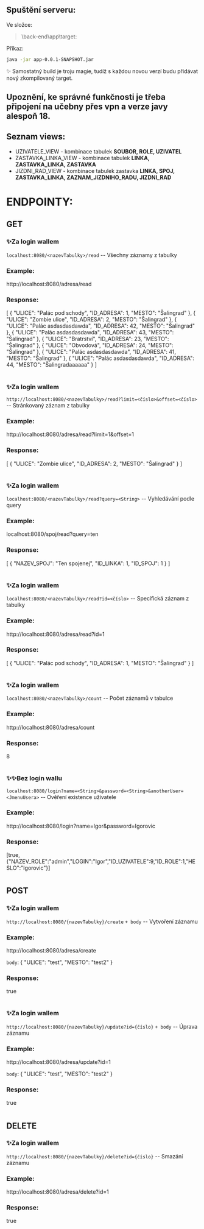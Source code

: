 ## Spuštění serveru:
Ve složce:
>\back-end\app\target:

Příkaz:

```bash
java -jar app-0.0.1-SNAPSHOT.jar
```
✨  Samostatný build je troju magie, tudíž s každou novou verzí budu přidávat nový zkompilovaný target.

## Upoznění, ke správné funkčnosti je třeba připojení na učebny přes vpn a verze javy alespoň 18.

## Seznam views:
* UZIVATELE_VIEW - kombinace tabulek **SOUBOR, ROLE, UZIVATEL**
* ZASTAVKA_LINKA_VIEW - kombinace tabulek **LINKA, ZASTAVKA_LINKA, ZASTAVKA**
* JIZDNI_RAD_VIEW - kombinace tabulek zastavka **LINKA, SPOJ, ZASTAVKA_LINKA, ZAZNAM_JIZDNIHO_RADU, JIZDNI_RAD**


# ENDPOINTY:


## GET
### ✨Za login wallem

`localhost:8080/<nazevTabulky>/read` -- Všechny záznamy z tabulky

### Example:

http://localhost:8080/adresa/read

###  Response:

[
{
"ULICE": "Palác pod schody",
"ID_ADRESA": 1,
"MESTO": "Šalingrad"
},
{
"ULICE": "Zombie ulice",
"ID_ADRESA": 2,
"MESTO": "Šalingrad"
},
{
"ULICE": "Palác asdasdasdawda",
"ID_ADRESA": 42,
"MESTO": "Šalingrad"
},
{
"ULICE": "Palác asdasdasdawda",
"ID_ADRESA": 43,
"MESTO": "Šalingrad"
},
{
"ULICE": "Bratrství",
"ID_ADRESA": 23,
"MESTO": "Šalingrad"
},
{
"ULICE": "Obvodová",
"ID_ADRESA": 24,
"MESTO": "Šalingrad"
},
{
"ULICE": "Palác asdasdasdawda",
"ID_ADRESA": 41,
"MESTO": "Šalingrad"
},
{
"ULICE": "Palác asdasdasdawda",
"ID_ADRESA": 44,
"MESTO": "Šalingradaaaaaa"
}
]

#
#

### ✨Za login wallem

`http://localhost:8080/<nazevTabulky>/read?limit=<číslo>&offset=<číslo>` -- Stránkovaný záznam z tabulky

### Example:

http://localhost:8080/adresa/read?limit=1&offset=1

###  Response:

[
{
"ULICE": "Zombie ulice",
"ID_ADRESA": 2,
"MESTO": "Šalingrad"
}
]

#
#

### ✨Za login wallem

`localhost:8080/<nazevTabulky>/read?query=<String>` -- Vyhledávání podle query

### Example:

localhost:8080/spoj/read?query=ten

###  Response:

[
{
"NAZEV_SPOJ": "Ten spojenej",
"ID_LINKA": 1,
"ID_SPOJ": 1
}
]

#
#

### ✨Za login wallem

`localhost:8080/<nazevTabulky>/read?id=<číslo>` -- Specifická záznam z tabulky

### Example:

http://localhost:8080/adresa/read?id=1

###  Response:

[
{
"ULICE": "Palác pod schody",
"ID_ADRESA": 1,
"MESTO": "Šalingrad"
}
]

#
#

### ✨Za login wallem

`localhost:8080/<nazevTabulky>/count` -- Počet záznamů v tabulce

### Example:

http://localhost:8080/adresa/count

###  Response:

8

#
#

### ✨✨Bez login wallu

`localhost:8080/login?name=<String>&password=<String>&anotherUser=<JmenuUsera>` -- Ověření existence uživatele

### Example:

http://localhost:8080/login?name=Igor&password=Igorovic

###  Response:

[true,{"NAZEV_ROLE":"admin","LOGIN":"Igor","ID_UZIVATELE":9,"ID_ROLE":1,"HESLO":"Igorovic"}]

#
#

## POST

### ✨Za login wallem

`http://localhost:8080/{nazevTabulky}/create`
`+ body`
-- Vytvoření záznamu

### Example:

http://localhost:8080/adresa/create

`body`:
{
"ULICE": "test",
"MESTO": "test2"
}

###  Response:

true

#
#
### ✨Za login wallem

`http://localhost:8080/{nazevTabulky}/update?id={číslo}`
`+ body`
-- Úprava záznamu

### Example:

http://localhost:8080/adresa/update?id=1

`body`:
{
"ULICE": "test",
"MESTO": "test2"
}

###  Response:

true
#
#

## DELETE

### ✨Za login wallem

`http://localhost:8080/{nazevTabulky}/delete?id={číslo}` -- Smazání záznamu

### Example:

http://localhost:8080/adresa/delete?id=1


###  Response:

true